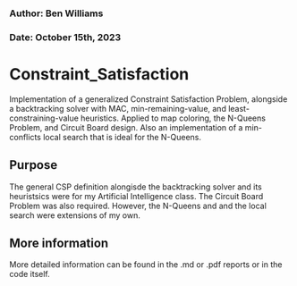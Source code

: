 ### Author: Ben Williams
### Date: October 15th, 2023

# Constraint_Satisfaction
Implementation of a generalized Constraint Satisfaction Problem, alongside a backtracking solver with MAC, min-remaining-value, and least-constraining-value heuristics. Applied to map coloring, the N-Queens Problem, and Circuit Board design. Also an implementation of a min-conflicts local search that is ideal for the N-Queens.

## Purpose

The general CSP definition alongisde the backtracking solver and its heuristsics were for my Artificial Intelligence class. The Circuit Board Problem was also required. However, the N-Queens and and the local search were extensions of my own.

## More information

More detailed information can be found in the .md or .pdf reports or in the code itself.
